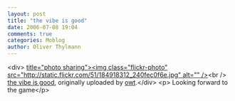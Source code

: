 ```yaml
---
layout: post
title: "the vibe is good"
date: 2006-07-08 19:04
comments: true
categories: Moblog
author: Oliver Thylmann
---
```



&lt;div&gt;	[ title=&quot;photo sharing&quot;&gt;&lt;img class=&quot;flickr-photo&quot; src=&quot;http://static.flickr.com/51/184918312_240fec0f6e.jpg&quot; alt=&quot;&quot; /&gt;](http://www.flickr.com/photos/oliver/184918312/)&lt;br /&gt;	[the vibe is good](http://www.flickr.com/photos/oliver/184918312/), originally uploaded by [owt](http://www.flickr.com/people/oliver/).&lt;/div&gt;				&lt;p&gt;	Looking forward to the game&lt;/p&gt;



